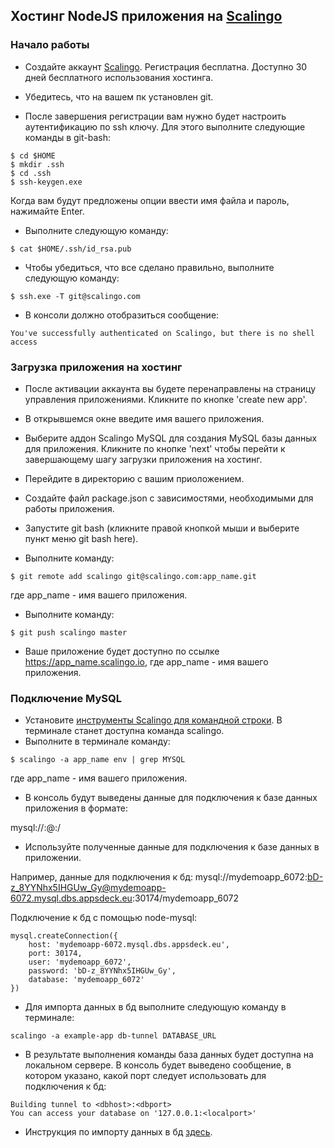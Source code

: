 ## Хостинг NodeJS приложения на [Scalingo]()

### Начало работы 

* Создайте аккаунт [Scalingo](https://scalingo.com/users/signup). Регистрация бесплатна. Доступно 30 дней бесплатного использования хостинга. 

* Убедитесь, что на вашем пк установлен git. 

* После завершения регистрации вам нужно будет настроить аутентификацию по ssh ключу. Для этого выполните следующие команды в git-bash: 
```
$ cd $HOME
$ mkdir .ssh
$ cd .ssh
$ ssh-keygen.exe
```
Когда вам будут предложены опции ввести имя файла и пароль, нажимайте Enter. 

* Выполните следующую команду: 
```
$ cat $HOME/.ssh/id_rsa.pub
```
* Чтобы убедиться, что все сделано правильно, выполните следующую команду: 
```
$ ssh.exe -T git@scalingo.com
```
* В консоли должно отобразиться сообщение: 
```
You've successfully authenticated on Scalingo, but there is no shell access
```


### Загрузка приложения на хостинг 

* После активации аккаунта вы будете перенаправлены на страницу управления приложениями. Кликните по кнопке 'create new app'. 
* В открывшемся окне введите имя вашего приложения. 
* Выберите аддон Scalingo MySQL для создания MySQL базы данных для приложения. Кликните по кнопке 'next' чтобы перейти к завершающему шагу загрузки приложения на хостинг. 

* Перейдите в директорию с вашим приоложением. 

* Создайте файл package.json с зависимостями, необходимыми для работы приложения. 
* Запустите git bash (кликните правой кнопкой мыши и выберите пункт меню git bash here). 

* Выполните команду: 
```
$ git remote add scalingo git@scalingo.com:app_name.git
```
где app_name - имя вашего приложения. 

* Выполните команду: 
```
$ git push scalingo master 
``` 

* Ваше приложение будет доступно по ссылке  https://app_name.scalingo.io, где app_name - имя вашего приложения.  


### Подключение MySQL  

* Установите [инструменты Scalingo для командной строки](http://doc.scalingo.com/app/command-line-tool.html). В терминале станет доступна команда scalingo. 
* Выполните в терминале команду: 
```
$ scalingo -a app_name env | grep MYSQL

```
где app_name - имя вашего приложения. 

* В консоль будут выведены данные для подключения к базе данных приложения в формате: 

mysql://<username>:<password>@<host>:<port>/<db> 

* Используйте полученные данные для подключения к базе данных в приложении. 

Например, данные для подключения к бд:
mysql://mydemoapp_6072:bD-z_8YYNhx5IHGUw_Gy@mydemoapp-6072.mysql.dbs.appsdeck.eu:30174/mydemoapp_6072

Подключение к бд с помощью node-mysql: 
```
mysql.createConnection({
    host: 'mydemoapp-6072.mysql.dbs.appsdeck.eu',
    port: 30174,
    user: 'mydemoapp_6072',
    password: 'bD-z_8YYNhx5IHGUw_Gy',
    database: 'mydemoapp_6072'
})
``` 

* Для импорта данных в бд выполните следующую команду в терминале: 
```
scalingo -a example-app db-tunnel DATABASE_URL
```
* В результате выполнения команды база данных будет доступна на локальном сервере. В консоль будет выведено сообщение, в котором указано, какой порт следует использовать для подключения к бд: 
```
Building tunnel to <dbhost>:<dbport>
You can access your database on '127.0.0.1:<localport>'
```

* Инструкция по импорту данных в бд [здесь](../importing_data.md). 


